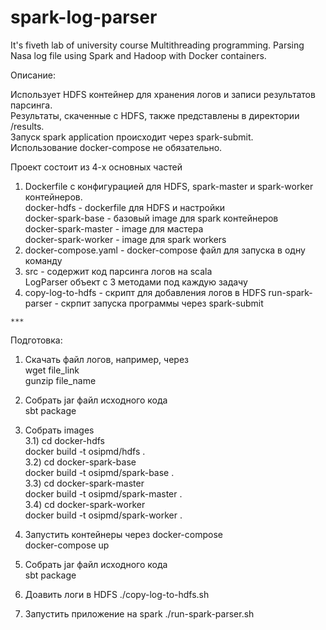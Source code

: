 # spark-log-parser
It's fiveth lab of university course Multithreading programming. Parsing Nasa log file using Spark and Hadoop with Docker containers.

Описание:   

Использует HDFS контейнер для хранения логов и записи результатов парсинга.    
Результаты, скаченные с HDFS, также представлены в директории /results.   
Запуск spark application происходит через spark-submit.    
Использование docker-compose не обязательно.    

Проект состоит из 4-х основных частей
  1) Dockerfile с конфигурацией для HDFS, spark-master и spark-worker контейнеров.   
  docker-hdfs - dockerfile для HDFS и настройки    
  docker-spark-base - базовый image для spark контейнеров    
  docker-spark-master - image для мастера    
  docker-spark-worker - image для spark workers    
  2) docker-compose.yaml - docker-compose файл для запуска в одну команду
  3) src - содержит код парсинга логов на scala    
    LogParser объект с 3 методами под каждую задачу
  4) copy-log-to-hdfs - скрипт для добавления логов в HDFS
    run-spark-parser - скрпит запуска программы через spark-submit
    
    ***
    
Подготовка:
  1) Скачать файл логов, например, через     
  wget file_link    
  gunzip file_name    
  
  2) Собрать jar файл исходного кода     
    sbt package 
  
  3) Собрать images    
  3.1) cd docker-hdfs           
       docker build -t osipmd/hdfs .       
  3.2) cd docker-spark-base                   
       docker build -t osipmd/spark-base .    
  3.3) cd docker-spark-master     
       docker build -t osipmd/spark-master .       
  3.4) cd docker-spark-worker     
       docker build -t osipmd/spark-worker .
  
  4) Запустить контейнеры через docker-compose          
      docker-compose up
       
  5) Собрать jar файл исходного кода     
      sbt package 
  
  5) Доавить логи в HDFS ./copy-log-to-hdfs.sh
  
  6) Запустить приложение на spark ./run-spark-parser.sh
       
